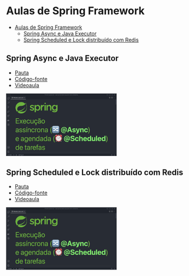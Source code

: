 # Aulas de Spring Framework

- [Aulas de Spring Framework](#aulas-de-spring-framework)
  - [Spring Async e Java Executor](#spring-async-e-java-executor)
  - [Spring Scheduled e Lock distribuído com Redis](#spring-scheduled-e-lock-distribuído-com-redis)

## Spring Async e Java Executor

- [Pauta](./doc/async-and-scheduled-task-execution/pauta.md)
- [Código-fonte](./async-task-execution/)
- [Videoaula](https://youtu.be/yEt0TPCsLC0)

<a href="https://youtu.be/yEt0TPCsLC0"><img src="./doc/async-and-scheduled-task-execution/thumbnail.png" alt="Spring Async e Java Executor" width="300"></a>

## Spring Scheduled e Lock distribuído com Redis

- [Pauta](./doc/async-and-scheduled-task-execution/pauta.md)
- [Código-fonte](./scheduled-task-execution/)
- [Videoaula](https://youtu.be/Fp-XSTYKlSA)

<a href="https://youtu.be/Fp-XSTYKlSA"><img src="./doc/async-and-scheduled-task-execution/thumbnail.png" alt="Spring Scheduled e Lock distribuído com Redis" width="300"></a>
